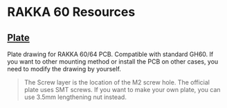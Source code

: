 # RAKKA 60 Resources

## [Plate](./plate)

Plate drawing for RAKKA 60/64 PCB. Compatible with standard GH60. If you want to other mounting method or install the PCB on other cases, you need to modify the drawing by yourself.

> The Screw layer is the location of the M2 screw hole. The official plate uses SMT screws. If you want to make your own plate, you can use 3.5mm lengthening nut instead.
